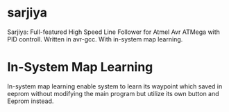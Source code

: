 sarjiya
=======

Sarjiya: Full-featured High Speed Line Follower for Atmel Avr ATMega with PID controll.
Written in avr-gcc. With in-system map learning.

In-System Map Learning
======================
In-system map learning enable system to learn its waypoint which saved in eeprom without modifying the main program but utilize its own button and Eeprom instead.
